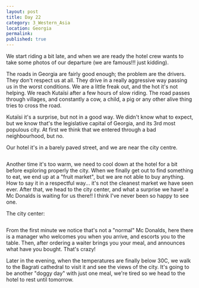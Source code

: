 ```yaml
---
layout: post
title: Day 22
category: 3_Western_Asia
location: Georgia
permalink: 
published: true
---
```


We start riding a bit late, and when we are ready the hotel crew wants to take some photos of our departure (we are famous!!! just kidding).

The roads in Georgia are fairly good enough; the problem are the drivers. They don't respect us at all. They drive in a really aggressive way passing us in the worst conditions. We are a little freak out, and the hot it's not helping. We reach Kutaïsi after a few hours of slow riding. The road passes through villages, and constantly a cow, a child, a pig or any other alive thing tries to cross the road. 

Kutaïsi it's a surprise, but not in a good way. We didn't know what to expect, but we know that's the  legislative capital of Georgia, and its 3rd most populous city. At first we think that we entered through a bad neighbourhood, but no. 

Our hotel it's in a barely paved street, and we are near the city centre.

<p><a
href="https://lh3.googleusercontent.com/FlTKk0M0_lwuJ2y9fXzGSzej0JgX4hksy31QiO5bI2Qgrrg0FXgowUQPLBrS6aPBvzZGUErnz0aT4XKU-aHtw0fJF-rzzmudoPMwDgrZko7A9dh--h3rHSN6vJnm8quIdNOBIPzb_lmx1x-qbFPhuT4EvjzCBd8PSf70u3GW1Ww_oLI5ZeDl8uNFf7SU2mqcXUOmB7RsIlD1sXeOco_dXiO-mvsOOOzCEEzQFx0vAQxsrmLBiT8lMhcNow32yvO5XF5jMpTe_Gpy3eWum2x4yz0EfUNaEPoJE30-j5_OCu6heMZSEeut2XhQPIEYnqID6t9hcfw82BcUHc86G92QoIwzHvXa9XN3eKofttYiV-1QpYxCsjMyVyvCjoPww68vIdwmyFs40udcFXrPJVkYwpq76Db0E9o1jRAC97e3K8GR3-210XwnqXbpLFtZXiJwuAC82WaUWg5HQxC3QTEN6AsVyVsFbjDsWwhnU06NJGN8-ZzMJPes-QsRuRmnssf6RK04vzRaPhL0o__NcNwKIXDlTbdar6whDDANA3LNH4iDIMWD4VURJVT94C9Pnwduyzq7sIbn2ECbzdMWpIwEkikjRriCRxCCCmLy8Isb3elQPUGobpb7JId9tBjj5VJlOwepRUvyE1ZBrYLestYC-3ZFx99vGXpIFA=w1059-h794-no"><img 
src="https://lh3.googleusercontent.com/FlTKk0M0_lwuJ2y9fXzGSzej0JgX4hksy31QiO5bI2Qgrrg0FXgowUQPLBrS6aPBvzZGUErnz0aT4XKU-aHtw0fJF-rzzmudoPMwDgrZko7A9dh--h3rHSN6vJnm8quIdNOBIPzb_lmx1x-qbFPhuT4EvjzCBd8PSf70u3GW1Ww_oLI5ZeDl8uNFf7SU2mqcXUOmB7RsIlD1sXeOco_dXiO-mvsOOOzCEEzQFx0vAQxsrmLBiT8lMhcNow32yvO5XF5jMpTe_Gpy3eWum2x4yz0EfUNaEPoJE30-j5_OCu6heMZSEeut2XhQPIEYnqID6t9hcfw82BcUHc86G92QoIwzHvXa9XN3eKofttYiV-1QpYxCsjMyVyvCjoPww68vIdwmyFs40udcFXrPJVkYwpq76Db0E9o1jRAC97e3K8GR3-210XwnqXbpLFtZXiJwuAC82WaUWg5HQxC3QTEN6AsVyVsFbjDsWwhnU06NJGN8-ZzMJPes-QsRuRmnssf6RK04vzRaPhL0o__NcNwKIXDlTbdar6whDDANA3LNH4iDIMWD4VURJVT94C9Pnwduyzq7sIbn2ECbzdMWpIwEkikjRriCRxCCCmLy8Isb3elQPUGobpb7JId9tBjj5VJlOwepRUvyE1ZBrYLestYC-3ZFx99vGXpIFA=w1059-h794-no" alt=""></a></p>

Another time it's too warm, we need to cool down at the hotel for a bit before exploring properly the city. When we finally get out to find something to eat, we end up at a "fruit market", but we are not able to buy anything. How to say it in a respectful way... it's not the cleanest market we have seen ever. After that, we head to the city center, and what a surprise we have! a Mc Donalds is waiting for us there!! I think I've never been so happy to see one.

The city center:

<p><a
href="https://lh3.googleusercontent.com/aLQrzeSbo94k5hTvuVr8gxlMUJ9qZnB9L0rwD8TS4tu0uany_wTiBX2gK5aNPsRWEl97iBaT_JEv3fjHE1s1VJYLnc7_RdRfiOhCSjV3V7S50qrzbmDOXpqBXrZHrc3-TRsq26naPZd98KxaXATSuVnX_dRAWDiiTmf2qP7Z9PAD83Gy6E6aAQ9eAROsTikVBxabWQRunLfPMkVxXert_CDe-DNd45KVG-ID8ZXGl0rftCmc8JG8LKnDKZ6OUFf1eulMjRk9VAGnfHvbr933Ki4dd7E3bG_Kcxs-GZWKCPfHlT29MwfJ7q1vwFVCoCdjn2X4itRwLGnqE3HMjMU0qT6ONYSfuKevoOI1joWmKffltJv5ZRH5o16RtYWHYglgnQR8lDAxi09ILTfWk5DDoWNc8JEv_NfxMM2pE8QqP6hoLcEiFXtS9TA9nAtpvnMBOkXT3sSQqDYYc-r0kQRWlzWvlat8BbH3wc-7h_FPyn8k4r-xtz_ePWFMHuEqICKD23e0EyuyKYtajgZgn5kkfyW3eAdsZxL7CEFmDS6OvXnKIXppQiZZ-JXCqM7WdbviMyB5GWi9CLL-H_0a7F4ZJiFygdUlcR1lOLuUvcDfaW8YIHmSya29hx1Vy5GJjwpDqNv6EtWVsydHQ4HlZ5gwFwEog_Ii5GroKA=w72-h54-k-rw-no"><img 
src="https://lh3.googleusercontent.com/aLQrzeSbo94k5hTvuVr8gxlMUJ9qZnB9L0rwD8TS4tu0uany_wTiBX2gK5aNPsRWEl97iBaT_JEv3fjHE1s1VJYLnc7_RdRfiOhCSjV3V7S50qrzbmDOXpqBXrZHrc3-TRsq26naPZd98KxaXATSuVnX_dRAWDiiTmf2qP7Z9PAD83Gy6E6aAQ9eAROsTikVBxabWQRunLfPMkVxXert_CDe-DNd45KVG-ID8ZXGl0rftCmc8JG8LKnDKZ6OUFf1eulMjRk9VAGnfHvbr933Ki4dd7E3bG_Kcxs-GZWKCPfHlT29MwfJ7q1vwFVCoCdjn2X4itRwLGnqE3HMjMU0qT6ONYSfuKevoOI1joWmKffltJv5ZRH5o16RtYWHYglgnQR8lDAxi09ILTfWk5DDoWNc8JEv_NfxMM2pE8QqP6hoLcEiFXtS9TA9nAtpvnMBOkXT3sSQqDYYc-r0kQRWlzWvlat8BbH3wc-7h_FPyn8k4r-xtz_ePWFMHuEqICKD23e0EyuyKYtajgZgn5kkfyW3eAdsZxL7CEFmDS6OvXnKIXppQiZZ-JXCqM7WdbviMyB5GWi9CLL-H_0a7F4ZJiFygdUlcR1lOLuUvcDfaW8YIHmSya29hx1Vy5GJjwpDqNv6EtWVsydHQ4HlZ5gwFwEog_Ii5GroKA=w72-h54-k-rw-no" alt=""></a></p>

From the first minute we notice that's not a "normal" Mc Donalds, here there is a manager who welcomes you when you arrive, and escorts you to the table. Then, after ordering a waiter brings you your meal, and announces what have you bought. That's crazy!

Later in the evening, when the temperatures are finally below 30C, we walk to the Bagrati cathedral to visit it and see the views of the city. It's going to be another "doggy day" with just one meal, we're tired so we head to the hotel to rest until tomorrow.

<p><a
href="https://lh3.googleusercontent.com/OgdkbJWcZfwfxr1dO0fjkYs4W7taj980Hqa02PvpU9yFP_2pdywO8pHxkfhti00L5Ix-6TQ-qOjGj8fx2Z3CcqyH-IHZIeZe653GA1nnc-JGjhykXa8ixihH1P1_05sDhfkCXIXJvarGD3L_IxDKrE-0uGiiY9HsgIyU-SUviUTt7y1hz6rZv2Uv83ZYHsu4frHbFzcwMJblzKxdSxKoHW098jdB4byLp1D7QEkci0TAL5QpGwgthYJECrnD5jYc_y_dkuO7uhGmJv5PhKO2jTBBA0vyVFp7-7CWHCx4j8A33QrUbDmJ6uRYtSbX_fVP_l0zSNYca_7qW9c4Z1ggkzfW4sjAnwzOMyuERvFe7uR_PGC4urXTmgjqD7iW4QIlY40p--hwKGNBpslmsWZHLbntweN_j218va0IEgKiTVsGVjzQZpMsd55eLEUcG8F5w1YH3XGmooeNqvFlx9ZVA4T8QX1vbc0ylCaYwQLweyF90x75b6y2UVyrYA3LoRW8PeGV8rYKYGvCm9QMZGr5CI3f5ts5E4d7UXmFqV5bJxn4tqCdAu95py7Q2qX6ND0m6KnHifTi9btjp4OCjWdeEJPVEInHy9oW9x90hm4L27ybwBrNEjihQoTx5hsyDrTrA3MJvj1tscoI7jNY5XXy6Z2iGtlGYIjqsA=w845-h634-no"><img 
src="https://lh3.googleusercontent.com/OgdkbJWcZfwfxr1dO0fjkYs4W7taj980Hqa02PvpU9yFP_2pdywO8pHxkfhti00L5Ix-6TQ-qOjGj8fx2Z3CcqyH-IHZIeZe653GA1nnc-JGjhykXa8ixihH1P1_05sDhfkCXIXJvarGD3L_IxDKrE-0uGiiY9HsgIyU-SUviUTt7y1hz6rZv2Uv83ZYHsu4frHbFzcwMJblzKxdSxKoHW098jdB4byLp1D7QEkci0TAL5QpGwgthYJECrnD5jYc_y_dkuO7uhGmJv5PhKO2jTBBA0vyVFp7-7CWHCx4j8A33QrUbDmJ6uRYtSbX_fVP_l0zSNYca_7qW9c4Z1ggkzfW4sjAnwzOMyuERvFe7uR_PGC4urXTmgjqD7iW4QIlY40p--hwKGNBpslmsWZHLbntweN_j218va0IEgKiTVsGVjzQZpMsd55eLEUcG8F5w1YH3XGmooeNqvFlx9ZVA4T8QX1vbc0ylCaYwQLweyF90x75b6y2UVyrYA3LoRW8PeGV8rYKYGvCm9QMZGr5CI3f5ts5E4d7UXmFqV5bJxn4tqCdAu95py7Q2qX6ND0m6KnHifTi9btjp4OCjWdeEJPVEInHy9oW9x90hm4L27ybwBrNEjihQoTx5hsyDrTrA3MJvj1tscoI7jNY5XXy6Z2iGtlGYIjqsA=w845-h634-no" alt=""></a></p>

<p><a
href="https://lh3.googleusercontent.com/kioT8ZCMk_FHwwVYrvA4rqNC5axQ1yquX9hFQ8ccaphfnW60FyBvkC-Hu-NUNSHEmB4zh_tYKVfF96oMw3Z81b6c09ivUcPrmNcTjz8LDZBL1NcTUiR12SI-cwzeJTq-NVWj0ClIl23-NvKZ0YhOwWaU-WWIk-mXTgf7LTYt02DjgfhjzG2cqNXzgjGAQm4C7M1Z7FDNEX5XDy6Zc5KJx7CH1Pvt50nLlMfzloh_Ll32hp6kwtx8eOwg6nFwgXDNwp7oRnrGRoJptI4WJsyl5JslCrEyQW3I3KUhSMfDBRJ3XShLIfp1hcabxA7KdEl3c1JknlZ6uiaCOJEUEcrShx1xsR8RNZjt1FDXjqy_DXt0NV_0sCu1npjwtbWfPNuwo1LzNA1kT_VNiPvfJxVHQLOvzDjYvWk6G8fmHe-FElHnzppxNhlDLrwvXdQrO5cuiusSw-KQr5nHR9wqgGfM2oCQPiNY2XIHo1V7U_ZyAFp44ubjxR38gY1kDzS7S5j8GuZ-vgsuIShA8djeJJXO9VtwQhUy-7PUICFxjhBqrnkNtvGoEi1vfiUFD37xy22PTb1kRvGww_ySfZElkIWYjU1mgDcHlgARVbhqeQVmDkw_0QQkBBQsL6Kjb5nh_ddd7j8p5cZXH-iP4KsYTDeluP68PNz1hCTasA=w1058-h793-no"><img 
src="https://lh3.googleusercontent.com/kioT8ZCMk_FHwwVYrvA4rqNC5axQ1yquX9hFQ8ccaphfnW60FyBvkC-Hu-NUNSHEmB4zh_tYKVfF96oMw3Z81b6c09ivUcPrmNcTjz8LDZBL1NcTUiR12SI-cwzeJTq-NVWj0ClIl23-NvKZ0YhOwWaU-WWIk-mXTgf7LTYt02DjgfhjzG2cqNXzgjGAQm4C7M1Z7FDNEX5XDy6Zc5KJx7CH1Pvt50nLlMfzloh_Ll32hp6kwtx8eOwg6nFwgXDNwp7oRnrGRoJptI4WJsyl5JslCrEyQW3I3KUhSMfDBRJ3XShLIfp1hcabxA7KdEl3c1JknlZ6uiaCOJEUEcrShx1xsR8RNZjt1FDXjqy_DXt0NV_0sCu1npjwtbWfPNuwo1LzNA1kT_VNiPvfJxVHQLOvzDjYvWk6G8fmHe-FElHnzppxNhlDLrwvXdQrO5cuiusSw-KQr5nHR9wqgGfM2oCQPiNY2XIHo1V7U_ZyAFp44ubjxR38gY1kDzS7S5j8GuZ-vgsuIShA8djeJJXO9VtwQhUy-7PUICFxjhBqrnkNtvGoEi1vfiUFD37xy22PTb1kRvGww_ySfZElkIWYjU1mgDcHlgARVbhqeQVmDkw_0QQkBBQsL6Kjb5nh_ddd7j8p5cZXH-iP4KsYTDeluP68PNz1hCTasA=w1058-h793-no" alt=""></a></p>
